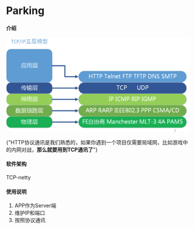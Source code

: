 # Parking

#### 介绍

![Image text](./tcp.png)


{"HTTP协议通讯是我们熟悉的，如果你遇到一个项目仅需要局域网，比如游戏中的内网对战，**那么就要用到TCP通讯了**"}

#### 软件架构
TCP-netty

#### 使用说明

1. APP作为Server端
2. 维护IP和端口
3. 按照协议通讯

